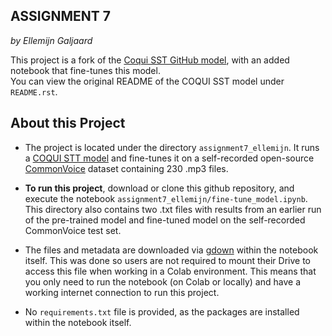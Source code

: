 ASSIGNMENT 7
-----------
*by Ellemijn Galjaard*

This project is a fork of the [Coqui SST GitHub model](https://github.com/coqui-ai/STT), with an added notebook that fine-tunes this model.  
You can view the original README of the COQUI SST model under ``README.rst``.

About this Project
------------
- The project is located under the directory ``assignment7_ellemijn``. It runs a [COQUI STT model](https://github.com/coqui-ai/STT/blob/main/notebooks/train_personal_model_with_common_voice.ipynb) and fine-tunes it on a self-recorded open-source [CommonVoice](https://commonvoice.mozilla.org/) dataset containing 230 .mp3 files. 

- **To run this project**, download or clone this github repository, and execute the notebook ``assignment7_ellemijn/fine-tune_model.ipynb``.  
This directory also contains two .txt files with results from an earlier run of the pre-trained model and fine-tuned model on the self-recorded CommonVoice test set.

- The files and metadata are downloaded via [gdown](https://pypi.org/project/gdown/) within the notebook itself. This was done so users are not required to mount their Drive to access this file when working in a Colab environment. This means that you only need to run the notebook (on Colab or locally) and have a working internet connection to run this project.  

- No ``requirements.txt`` file is provided, as the packages are installed within the notebook itself.